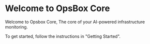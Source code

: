 # Welcome to OpsBox Core

Welcome to Opsbox Core, The core of your AI-powered infrastructure monitoring.

To get started, follow the instructions in "Getting Started".

